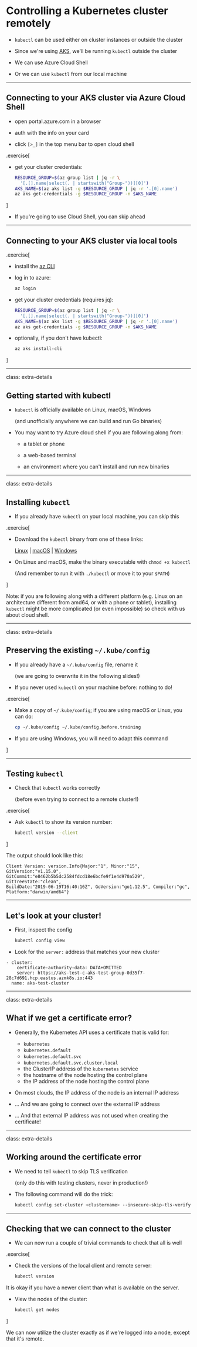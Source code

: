 # Controlling a Kubernetes cluster remotely

- `kubectl` can be used either on cluster instances or outside the cluster

- Since we're using [AKS](https://docs.microsoft.com/en-us/azure/aks/kubernetes-walkthrough), we'll be running `kubectl` outside the cluster

- We can use Azure Cloud Shell

- Or we can use `kubectl` from our local machine

---

## Connecting to your AKS cluster via Azure Cloud Shell

- open portal.azure.com in a browser
- auth with the info on your card

- click `[>_]` in the top menu bar to open cloud shell

.exercise[

- get your cluster credentials:
  ```bash
  RESOURCE_GROUP=$(az group list | jq -r \
    '[.[].name|select(. | startswith("Group-"))][0]')
  AKS_NAME=$(az aks list -g $RESOURCE_GROUP | jq -r '.[0].name')
  az aks get-credentials -g $RESOURCE_GROUP -n $AKS_NAME
  ```

]

- If you're going to use Cloud Shell, you can skip ahead

---

## Connecting to your AKS cluster via local tools

.exercise[

- install the [az CLI](https://docs.microsoft.com/en-us/cli/azure/install-azure-cli?view=azure-cli-latest)

- log in to azure:
  ```bash
  az login
  ```


- get your cluster credentials (requires jq):
  ```bash
  RESOURCE_GROUP=$(az group list | jq -r \
    '[.[].name|select(. | startswith("Group-"))][0]')
  AKS_NAME=$(az aks list -g $RESOURCE_GROUP | jq -r '.[0].name')
  az aks get-credentials -g $RESOURCE_GROUP -n $AKS_NAME
  ```

- optionally, if you don't have kubectl:
  ```bash
  az aks install-cli
  ```

]

---

class: extra-details

## Getting started with kubectl


- `kubectl` is officially available on Linux, macOS, Windows

  (and unofficially anywhere we can build and run Go binaries)

- You may want to try Azure cloud shell if you are following along from:

  - a tablet or phone

  - a web-based terminal

  - an environment where you can't install and run new binaries

---
class: extra-details

## Installing `kubectl`

- If you already have `kubectl` on your local machine, you can skip this

.exercise[

<!-- ##VERSION## -->

- Download the `kubectl` binary from one of these links:

  [Linux](https://storage.googleapis.com/kubernetes-release/release/v1.15.0/bin/linux/amd64/kubectl)
  |
  [macOS](https://storage.googleapis.com/kubernetes-release/release/v1.15.0/bin/darwin/amd64/kubectl)
  |
  [Windows](https://storage.googleapis.com/kubernetes-release/release/v1.15.0/bin/windows/amd64/kubectl.exe)

- On Linux and macOS, make the binary executable with `chmod +x kubectl`

  (And remember to run it with `./kubectl` or move it to your `$PATH`)

]

Note: if you are following along with a different platform (e.g. Linux on an architecture different from amd64, or with a phone or tablet), installing `kubectl` might be more complicated (or even impossible) so check with us about cloud shell.


---
class: extra-details

## Preserving the existing `~/.kube/config`

- If you already have a `~/.kube/config` file, rename it

  (we are going to overwrite it in the following slides!)

- If you never used `kubectl` on your machine before: nothing to do!

.exercise[

- Make a copy of `~/.kube/config`; if you are using macOS or Linux, you can do:
  ```bash
  cp ~/.kube/config ~/.kube/config.before.training
  ```

- If you are using Windows, you will need to adapt this command

]

---

## Testing `kubectl`

- Check that `kubectl` works correctly

  (before even trying to connect to a remote cluster!)

.exercise[

- Ask `kubectl` to show its version number:
  ```bash
  kubectl version --client
  ```

]

The output should look like this:
```
Client Version: version.Info{Major:"1", Minor:"15", GitVersion:"v1.15.0",
GitCommit:"e8462b5b5dc2584fdcd18e6bcfe9f1e4d970a529", GitTreeState:"clean",
BuildDate:"2019-06-19T16:40:16Z", GoVersion:"go1.12.5", Compiler:"gc",
Platform:"darwin/amd64"}
```
---


## Let's look at your cluster!


- First, inspect the config
  ```bash
  kubectl config view
  ```

- Look for the `server:` address that matches your new cluster

```
- cluster:
    certificate-authority-data: DATA+OMITTED
    server: https://aks-test-c-aks-test-group-0d35f7-28c7d691.hcp.eastus.azmk8s.io:443
  name: aks-test-cluster
```

---

class: extra-details

## What if we get a certificate error?

- Generally, the Kubernetes API uses a certificate that is valid for:

  - `kubernetes`
  - `kubernetes.default`
  - `kubernetes.default.svc`
  - `kubernetes.default.svc.cluster.local`
  - the ClusterIP address of the `kubernetes` service
  - the hostname of the node hosting the control plane
  - the IP address of the node hosting the control plane

- On most clouds, the IP address of the node is an internal IP address

- ... And we are going to connect over the external IP address

- ... And that external IP address was not used when creating the certificate!

---

class: extra-details

## Working around the certificate error

- We need to tell `kubectl` to skip TLS verification

  (only do this with testing clusters, never in production!)

- The following command will do the trick:
  ```bash
  kubectl config set-cluster <clustername> --insecure-skip-tls-verify
  ```

---

## Checking that we can connect to the cluster

- We can now run a couple of trivial commands to check that all is well

.exercise[

- Check the versions of the local client and remote server:
  ```bash
  kubectl version
  ```

It is okay if you have a newer client than what is available on the server.

- View the nodes of the cluster:
  ```bash
  kubectl get nodes
  ```

]

We can now utilize the cluster exactly as if we're logged into a node, except that it's remote.
